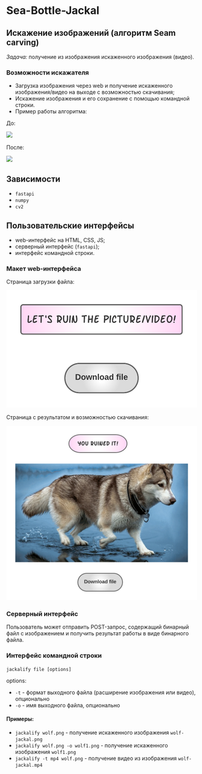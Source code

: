 # Sea-Bottle-Jackal

## Искажение изображений (алгоритм Seam carving)

_Задача:_ получение из изображения искаженного изображения (видео).

### Возможности искажателя

* Загрузка изображения через web и получение искаженного изображения/видео на выходе с возможностью скачивания;
* Искажение изображения и его сохранение с помощью командной строки.
* Пример работы алгоритма:

До:

![](examples/wolf.png)

После:

![](examples/wolf.gif)

## Зависимости

* ```fastapi```
* ```numpy```
* ```cv2```

## Пользовательские интерфейсы

* web-интерфейс на HTML, CSS, JS;
* серверный интерфейс (```fastapi```);
* интерфейс командной строки.

### Макет web-интерфейса

Страница загрузки файла:

![](examples/main.png)

Страница с результатом и возможностью скачивания:

![](examples/result.png)


### Серверный интерфейс

Пользователь может отправить POST-запрос, содержащий бинарный файл с изображением и получить результат работы в виде бинарного файла.

### Интерфейс командной строки

```jackalify file [options]```

options:

* ```-t``` - формат выходного файла (расширение изображения или видео), опционально
* ```-o``` - имя выходного файла, опционально

#### Примеры:

* ```jackalify wolf.png``` - получение искаженного изображения ```wolf-jackal.png```
* ```jackalify wolf.png -o wolf1.png``` - получение искаженного изображения ```wolf1.png```
* ```jackalify -t mp4 wolf.png``` - получение видео из изображения ```wolf-jackal.mp4```
